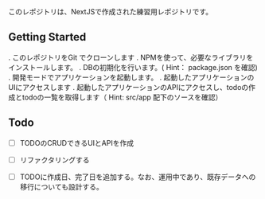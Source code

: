このレポジトリは、NextJSで作成された練習用レポジトリです。

## Getting Started

. このレポジトリをGit でクローンします
. NPMを使って、必要なライブラリをインストールします。
. DBの初期化を行います。( Hint： package.json を確認)
. 開発モードでアプリケーションを起動します。
. 起動したアプリケーションのUIにアクセスします
. 起動したアプリケーションのAPIにアクセスし、todoの作成とtodoの一覧を取得します（ Hint: src/app 配下のソースを確認）


## Todo

- [ ] TODOのCRUDできるUIとAPIを作成
- [ ] リファクタリングする
- [ ] TODOに作成日、完了日を追加する。なお、運用中であり、既存データへの移行についても設計する。
    